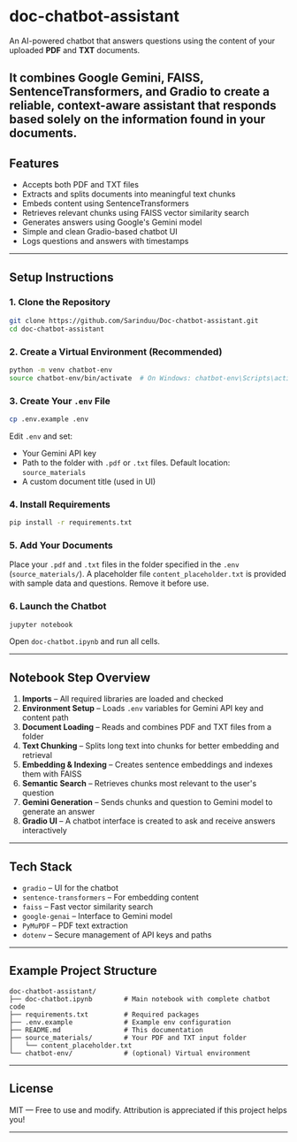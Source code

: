 # doc-chatbot-assistant

An AI-powered chatbot that answers questions using the content of your uploaded **PDF** and **TXT** documents.

It combines **Google Gemini**, **FAISS**, **SentenceTransformers**, and **Gradio** to create a reliable, context-aware assistant that responds based solely on the information found in your documents.
---

## Features

* Accepts both PDF and TXT files
* Extracts and splits documents into meaningful text chunks
* Embeds content using SentenceTransformers
* Retrieves relevant chunks using FAISS vector similarity search
* Generates answers using Google's Gemini model
* Simple and clean Gradio-based chatbot UI
* Logs questions and answers with timestamps

---

## Setup Instructions

### 1. Clone the Repository

```bash
git clone https://github.com/Sarinduu/Doc-chatbot-assistant.git
cd doc-chatbot-assistant
```

### 2. Create a Virtual Environment (Recommended)

```bash
python -m venv chatbot-env
source chatbot-env/bin/activate  # On Windows: chatbot-env\Scripts\activate
```

### 3. Create Your `.env` File

```bash
cp .env.example .env
```

Edit `.env` and set:

* Your Gemini API key
* Path to the folder with `.pdf` or `.txt` files. Default location: `source_materials`
* A custom document title (used in UI)

### 4. Install Requirements

```bash
pip install -r requirements.txt
```

### 5. Add Your Documents

Place your `.pdf` and `.txt` files in the folder specified in the `.env` (`source_materials/`). A placeholder file `content_placeholder.txt` is provided with sample data and questions. Remove it before use.

### 6. Launch the Chatbot

```bash
jupyter notebook
```

Open `doc-chatbot.ipynb` and run all cells.

---

## Notebook Step Overview

1. **Imports** – All required libraries are loaded and checked
2. **Environment Setup** – Loads `.env` variables for Gemini API key and content path
3. **Document Loading** – Reads and combines PDF and TXT files from a folder
4. **Text Chunking** – Splits long text into chunks for better embedding and retrieval
5. **Embedding & Indexing** – Creates sentence embeddings and indexes them with FAISS
6. **Semantic Search** – Retrieves chunks most relevant to the user's question
7. **Gemini Generation** – Sends chunks and question to Gemini model to generate an answer
8. **Gradio UI** – A chatbot interface is created to ask and receive answers interactively

---

## Tech Stack

* `gradio` – UI for the chatbot
* `sentence-transformers` – For embedding content
* `faiss` – Fast vector similarity search
* `google-genai` – Interface to Gemini model
* `PyMuPDF` – PDF text extraction
* `dotenv` – Secure management of API keys and paths

---

## Example Project Structure

```
doc-chatbot-assistant/
├── doc-chatbot.ipynb        # Main notebook with complete chatbot code
├── requirements.txt         # Required packages
├── .env.example             # Example env configuration
├── README.md                # This documentation
├── source_materials/        # Your PDF and TXT input folder
│   └── content_placeholder.txt
└── chatbot-env/             # (optional) Virtual environment
```

---

## License

MIT — Free to use and modify. Attribution is appreciated if this project helps you!

---
